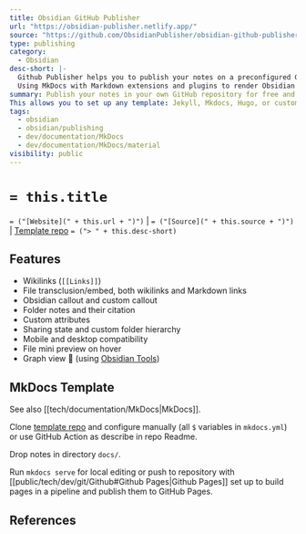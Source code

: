 ```yaml
---
title: Obsidian GitHub Publisher
url: "https://obsidian-publisher.netlify.app/"
source: "https://github.com/ObsidianPublisher/obsidian-github-publisher"
type: publishing
category:
  - Obsidian
desc-short: |-
  Github Publisher helps you to publish your notes on a preconfigured GitHub repository, for free, and more!|
  Using MkDocs with Markdown extensions and plugins to render Obsidian features.
summary: Publish your notes in your own GitHub repository for free and do whatever you want with them.
This allows you to set up any template: Jekyll, Mkdocs, Hugo, or custom-made ones!
tags:
  - obsidian
  - obsidian/publishing
  - dev/documentation/MkDocs
  - dev/documentation/MkDocs/material
visibility: public
---
```


# `= this.title`

`= ("[Website](" + this.url + ")")` | `= ("[Source](" + this.source + ")")` | [Template repo]
`= ("> " + this.desc-short)`

## Features

- Wikilinks (`[[Links]]`)
- File transclusion/embed, both wikilinks and Markdown links
- Obsidian callout and custom callout
- Folder notes and their citation
- Custom attributes
- Sharing state and custom folder hierarchy
- Mobile and desktop compatibility
- File mini preview on hover
- Graph view 🎉 (using [Obsidian Tools](https://github.com/mfarragher/obsidiantools))

## MkDocs Template

See also [[tech/documentation/MkDocs|MkDocs]].

Clone [template repo] and configure manually (all `$` variables in `mkdocs.yml`) or use GitHub Action as describe in repo Readme.

Drop notes in directory `docs/`.

Run `mkdocs serve` for local editing or push to repository with [[public/tech/dev/git/Github#Github Pages|Github Pages]] set up to build pages in a pipeline and publish them to GitHub Pages.

## References

[Template repo]: <https://github.com/ObsidianPublisher/mkdocs-publisher-template>
